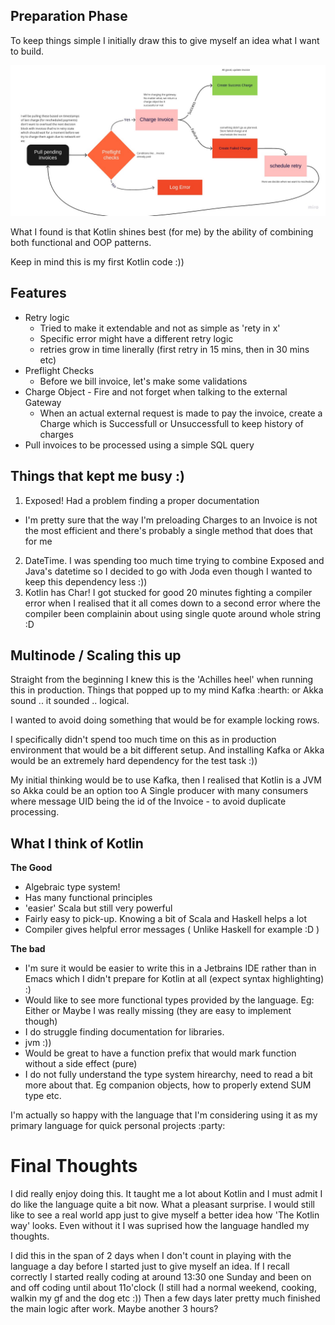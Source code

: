 ## Preparation Phase

To keep things simple I initially draw this to give myself an idea what I want to build.

![Architecture](images/initial-architecture.jpg)

What I found is that Kotlin shines best (for me) by the ability of combining both functional and OOP patterns.

Keep in mind this is my first Kotlin code :))

## Features
 - Retry logic
   - Tried to make it extendable and not as simple as 'rety in x'
   - Specific error might have a different retry logic
   - retries grow in time linerally (first retry in 15 mins, then in 30 mins etc)
 - Preflight Checks
   - Before we bill invoice, let's make some validations
 - Charge Object - Fire and not forget when talking to the external Gateway
   - When an actual external request is made to pay the invoice, create a Charge which is Successfull or Unsuccessfull to keep history of charges
 - Pull invoices to be processed using a simple SQL query

## Things that kept me busy :)

 1) Exposed! Had a problem finding a proper documentation
   - I'm pretty sure that the way I'm preloading Charges to an Invoice is not the most efficient and there's probably a single method that does that for me
 2) DateTime. I was spending too much time trying to combine Exposed and Java's datetime so I decided to go with Joda even though I wanted to keep this dependency less :))
 3) Kotlin has Char! I got stucked for good 20 minutes fighting a compiler error when I realised that it all comes down to a second error where the compiler been complainin about using single quote around whole string :D

## Multinode / Scaling this up

Straight from the beginning I knew this is the 'Achilles heel' when running this in production.
Things that popped up to my mind Kafka :hearth: or Akka sound .. it sounded .. logical. 

I wanted to avoid doing something that would be for example locking rows.

I specifically didn't spend too much time on this as in production environment that would be a bit different setup.
And installing Kafka or Akka would be an extremely hard dependency for the test task :))

My initial thinking would be to use Kafka, then I realised that Kotlin is a JVM so Akka could be an option too
A Single producer with many consumers where message UID being the id of the Invoice - to avoid duplicate processing.


## What I think of Kotlin

**The Good**
  - Algebraic type system!
  - Has many functional principles
  - 'easier' Scala but still very powerful
  - Fairly easy to pick-up. Knowing a bit of Scala and Haskell helps a lot
  - Compiler gives helpful error messages ( Unlike Haskell for example :D )

**The bad**
  - I'm sure it would be easier to write this in a Jetbrains IDE rather than in Emacs which I didn't prepare for Kotlin at all (expect syntax highlighting) :)
  - Would like to see more functional types provided by the language. Eg: Either or Maybe I was really missing (they are easy to implement though)
  - I do struggle finding documentation for libraries.
  - jvm :))
  - Would be great to have a function prefix that would mark function without a side effect (pure)
  - I do not fully understand the type system hirearchy, need to read a bit more about that. Eg companion objects, how to properly extend SUM type etc.

I'm actually so happy with the language that I'm considering using it as my primary language for quick personal projects :party:

# Final Thoughts

I did really enjoy doing this. It taught me a lot about Kotlin and I must admit I do like the language quite a bit now. What a pleasant surprise.
I would still like to see a real world app just to give myself a better idea how 'The Kotlin way' looks. Even without it I was suprised how the language handled my thoughts.

I did this in the span of 2 days when I don't count in playing with the language a day before I started just to give myself an idea.
If I recall correctly I started really coding at around 13:30 one Sunday and been on and off coding until about 11o'clock (I still had a normal weekend, cooking, walkin my gf and the dog etc :))
Then a few days later pretty much finished the main logic after work. Maybe another 3 hours?
